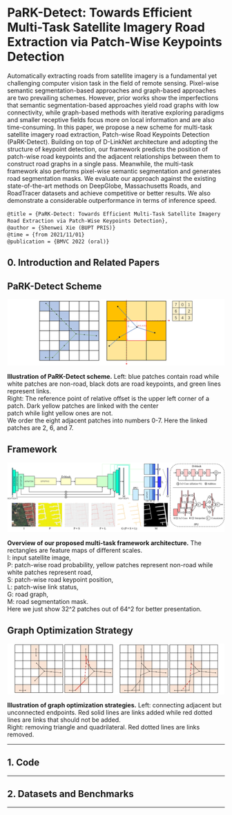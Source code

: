 # PaRK-Detect: Towards Efficient Multi-Task Satellite Imagery Road Extraction via Patch-Wise Keypoints Detection
Automatically extracting roads from satellite imagery is a fundamental yet challenging computer vision task in the field of remote sensing. 
Pixel-wise semantic segmentation-based approaches and graph-based approaches are two prevailing schemes. However, prior works show the 
imperfections that semantic segmentation-based approaches yield road graphs with low connectivity, while graph-based methods with iterative 
exploring paradigms and smaller receptive fields focus more on local information and are also time-consuming. In this paper, we propose a 
new scheme for multi-task satellite imagery road extraction, Patch-wise Road Keypoints Detection (PaRK-Detect). Building on top of D-LinkNet 
architecture and adopting the structure of keypoint detection, our framework predicts the position of patch-wise road keypoints and the 
adjacent relationships between them to construct road graphs in a single pass. Meanwhile, the multi-task framework also performs pixel-wise 
semantic segmentation and generates road segmentation masks. We evaluate our approach against the existing state-of-the-art methods on 
DeepGlobe, Massachusetts Roads, and RoadTracer datasets and achieve competitive or better results. We also demonstrate a considerable 
outperformance in terms of inference speed.

```
@title = {PaRK-Detect: Towards Efficient Multi-Task Satellite Imagery Road Extraction via Patch-Wise Keypoints Detection},  
@author = {Shenwei Xie (BUPT PRIS)}
@time = {from 2021/11/01}
@publication = {BMVC 2022 (oral)}
```

## 0. Introduction and Related Papers

## PaRK-Detect Scheme
![PaRK-Detect Scheme](/img/scheme.jpg)

**Illustration of PaRK-Detect scheme.**
Left: blue patches contain road while white patches are non-road, black dots are road keypoints, and green lines represent links. <br />
Right: The reference point of relative offset is the upper left corner of a patch. Dark yellow patches are linked with the center <br />
patch while light yellow ones are not. <br />
We order the eight adjacent patches into numbers 0-7. Here the linked patches are 2, 6, and 7.

## Framework
![Framework](/img/framework.jpg)

**Overview of our proposed multi-task framework architecture.**
The rectangles are feature maps of different scales. <br />
I: input satellite image, <br />
P: patch-wise road probability, yellow patches represent non-road while white patches represent road, <br />
S: patch-wise road keypoint position, <br />
L: patch-wise link status, <br />
G: road graph, <br />
M: road segmentation mask. <br />
Here we just show 32^2 patches out of 64^2 for better presentation.

## Graph Optimization Strategy
![GO](/img/graph_optimization.jpg#pic_center)

**Illustration of graph optimization strategies.**
Left: connecting adjacent but unconnected endpoints. Red solid lines are links added while red dotted lines are links that should 
not be added. <br />
Right: removing triangle and quadrilateral. Red dotted lines are links removed.

- - -

## 1. Code

- - -

## 2. Datasets and Benchmarks

- - -
